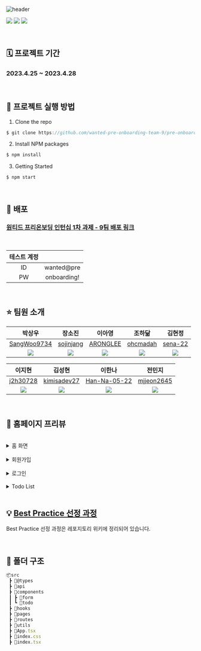 
![header](https://capsule-render.vercel.app/api?type=waving&color=gradient&height=300&section=header&text=원티드%20프리온보딩%201차%20과제%209팀%20&fontSize=50)

<p>
<img src="https://img.shields.io/badge/React-61DAFB?style=flat-square&logo=React&logoColor=black"/>
<img src="https://img.shields.io/badge/Typescript-3178C6?style=flat-square&logo=Typescript&logoColor=white"/>
<img src="https://img.shields.io/badge/styled components-DB7093?style=flat-square&logo=styled-components&logoColor=white"/>
</p>

<br/>

## 🗓️ 프로젝트 기간
### 2023.4.25 ~ 2023.4.28

<br/>

## 📌 프로젝트 실행 방법
1. Clone the repo
```javascript
$ git clone https://github.com/wanted-pre-onboarding-team-9/pre-onboarding-10th-1-9.git
```
2. Install NPM packages
```javascript
$ npm install
```
3. Getting Started
```javascript
$ npm start
```
<br/>

## 🚀 배포 
### [원티드 프리온보딩 인턴십 1차 과제 - 9팀 배포 링크](https://pre-onboarding-10th-1-9.herokuapp.com/)

<br/>

|테스트 계정||
|:--:|:---:|
|ID| wanted@pre |
|PW|onboarding!|

<br/>

## ⭐️ 팀원 소개
|박상우|장소진|이아영|조하닮|김현정|
|:---:|:---:|:---:|:---:|:---:|
|[SangWoo9734](https://github.com/SangWoo9734)|[sojinjang](https://github.com/sojinjang)|[ARONGLEE](https://github.com/ARONGLEE)|[ohcmadah](https://github.com/ohcmadah)|[sena-22](https://github.com/sena-22)
|![](https://avatars.githubusercontent.com/u/49917043?v=4)|![](https://avatars.githubusercontent.com/u/111125577?v=4)|![](https://avatars.githubusercontent.com/u/74637336?v=4)|![](https://avatars.githubusercontent.com/u/52340070?v=4)|![](https://avatars.githubusercontent.com/u/110877564?v=4)|

|이지현|김성현|이한나|전민지|
|:---:|:---:|:---:|:---:|
|[j2h30728](https://github.com/j2h30728)|[kimisadev27](https://github.com/kimisadev27)|[Han-Na-05-22](https://github.com/Han-Na-05-22)|[mjjeon2645](https://github.com/mjjeon2645)|
|![](https://avatars.githubusercontent.com/u/60846068?v=4)|![](https://avatars.githubusercontent.com/u/34756233?v=4)|![](https://avatars.githubusercontent.com/u/97869178?v=4)|![](https://avatars.githubusercontent.com/u/104840243?v=4)|


<br/>

## 👀 홈페이지 프리뷰
<br/>

<details>
<summary>홈 화면</summary>
<div markdown="1">
<img width="1170" alt="스크린샷 2023-04-28 오후 8 27 09" src="https://user-images.githubusercontent.com/110877564/235135944-06e1cfcf-c7fa-43a2-930c-af806fd8efb3.png">
</div>
</details>
<br/>
<details>
<summary>회원가입</summary>
<div markdown="2">
<img src="https://user-images.githubusercontent.com/110877564/235169342-2c301227-851c-4bdf-a9f1-0a7643830063.gif"/>
</div>
</details>
<br/>
<details>
<summary>로그인</summary>
<div markdown="3">
<img src="https://user-images.githubusercontent.com/110877564/235166476-07c7ca2f-0f99-48e9-80c1-9de6750703ad.gif"/>
</div>
</details>
<br/>
<details>
<summary>Todo List</summary>

<div markdown="4">
<img src="https://user-images.githubusercontent.com/110877564/235167262-005bd75c-5c9b-48fc-985d-4fe366a0b0da.gif"/>
<img src="https://user-images.githubusercontent.com/110877564/235167726-06d7fd9f-47db-4661-b966-0b2557097be1.gif"/>
<img src="https://user-images.githubusercontent.com/110877564/235168555-ed909d1f-0240-49a3-a9d1-bd3c4152f57a.gif"/>
</div>
</details>


<br/>

## 💡 [Best Practice 선정 과정](https://github.com/wanted-pre-onboarding-team-9/pre-onboarding-10th-1-9/wiki/%F0%9F%93%9D-Pre-Onboarding-10th-9%ED%8C%80-%EA%B3%BC%EC%A0%9C-1---Wiki)

Best Practice 선정 과정은 레포지토리 위키에 정리되어 있습니다.

<br/>

## 📂 폴더 구조

```javascript
📦src
 ┣ 📂@types
 ┣ 📂api
 ┣ 📂components
 ┃ ┣ 📂form
 ┃ ┗ 📂todo
 ┣ 📂hooks
 ┣ 📂pages
 ┣ 📂routes
 ┣ 📂utils
 ┣ 📜App.tsx
 ┣ 📜index.css
 ┣ 📜index.tsx
```

